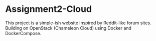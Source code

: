 # Assignment2-Cloud
This project is a simple-ish website inspired by Reddit-like forum sites. Building on OpenStack (Chameleon Cloud) using Docker and DockerCompose.
